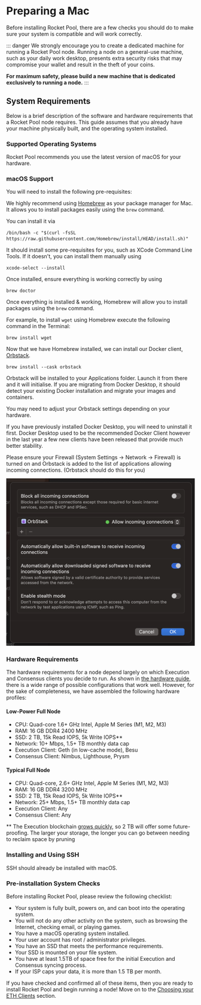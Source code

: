 # Preparing a Mac

Before installing Rocket Pool, there are a few checks you should do to make sure your system is compatible and will work correctly.

::: danger
We strongly encourage you to create a dedicated machine for running a Rocket Pool node.
Running a node on a general-use machine, such as your daily work desktop, presents extra security risks that may compromise your wallet and result in the theft of your coins.

**For maximum safety, please build a new machine that is dedicated exclusively to running a node.**
:::

## System Requirements

Below is a brief description of the software and hardware requirements that a Rocket Pool node requires.
This guide assumes that you already have your machine physically built, and the operating system installed.

### Supported Operating Systems

Rocket Pool recommends you use the latest version of macOS for your hardware.

### macOS Support

You will need to install the following pre-requisites:

We highly recommend using [Homebrew](https://brew.sh) as your package manager for Mac. It allows you to install packages easily using the `brew` command.

You can install it via 
```
/bin/bash -c "$(curl -fsSL https://raw.githubusercontent.com/Homebrew/install/HEAD/install.sh)"
```

It should install some pre-requisites for you, such as XCode Command Line Tools. If it doesn't, you can install them manually using

```
xcode-select --install
```


Once installed, ensure everything is working correctly by using

```
brew doctor
```

Once everything is installed & working, Homebrew will allow you to install packages using the `brew` command. 

For example, to install `wget` using Homebrew execute the following command in the Terminal:

```
brew install wget
```

Now that we have Homebrew installed, we can install our Docker client, [Orbstack](https://orbstack.dev). 

```
brew install --cask orbstack
```

Orbstack will be installed to your Applications folder. Launch it from there and it will initialise. If you are migrating from Docker Desktop, it should detect your existing Docker installation and migrate your images and containers.

You may need to adjust your Orbstack settings depending on your hardware. 

If you have previously installed Docker Desktop, you will need to uninstall it first. Docker Desktop used to be the recommended Docker Client however in the last year a few new clients have been released that provide much better stability.

Please ensure your Firewall (System Settings -> Network -> Firewall) is turned on and Orbstack is added to the list of applications allowing incoming connections. (Orbstack should do this for you)

![](../local/images/mac/firewall.png)

### Hardware Requirements

The hardware requirements for a node depend largely on which Execution and Consensus clients you decide to run.
As shown in [the hardware guide](./hardware), there is a wide range of possible configurations that work well.
However, for the sake of completeness, we have assembled the following hardware profiles:

#### Low-Power Full Node

- CPU: Quad-core 1.6+ GHz Intel, Apple M Series (M1, M2, M3)
- RAM: 16 GB DDR4 2400 MHz
- SSD: 2 TB, 15k Read IOPS, 5k Write IOPS\*\*
- Network: 10+ Mbps, 1.5+ TB monthly data cap
- Execution Client: Geth (in low-cache mode), Besu
- Consensus Client: Nimbus, Lighthouse, Prysm

#### Typical Full Node

- CPU: Quad-core, 2.6+ GHz Intel, Apple M Series (M1, M2, M3)
- RAM: 16 GB DDR4 3200 MHz
- SSD: 2 TB, 15k Read IOPS, 5k Write IOPS\*\*
- Network: 25+ Mbps, 1.5+ TB monthly data cap
- Execution Client: Any
- Consensus Client: Any

\*\*
The Execution blockchain [grows quickly](https://ycharts.com/indicators/ethereum_chain_full_sync_data_size), so 2 TB will offer some future-proofing.
The larger your storage, the longer you can go between needing to reclaim space by pruning

### Installing and Using SSH

SSH should already be installed with macOS.

### Pre-installation System Checks

Before installing Rocket Pool, please review the following checklist:

- Your system is fully built, powers on, and can boot into the operating system.
- You will not do any other activity on the system, such as browsing the Internet, checking email, or playing games.
- You have a macOS operating system installed.
- Your user account has root / administrator privileges.
- You have an SSD that meets the performance requirements.
- Your SSD is mounted on your file system.
- You have at least 1.5TB of space free for the initial Execution and Consensus syncing process.
- If your ISP caps your data, it is more than 1.5 TB per month.

If you have checked and confirmed all of these items, then you are ready to install Rocket Pool and begin running a node!
Move on to the [Choosing your ETH Clients](../eth-clients) section.
